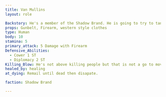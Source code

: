 ```yaml
---
title: Van Mullins
layout: role

Backstory: He's a member of the Shadow Brand. He is going to try to tank the economy. 
props: Gunbelt, Firearm, western style clothes
type: Human
body: 10
stamina: 5
primary_attack: 5 Damage with Firearm
Defensive_Abilities: 
  - Cower 1 ST
  - Diplomacy 2 ST
Killing_Blow: He's not above killing people but that is not a go to move for him. 
healed_by: healing
at_dying: Remail until dead then disapate. 

faction: Shadow Brand

---
```




